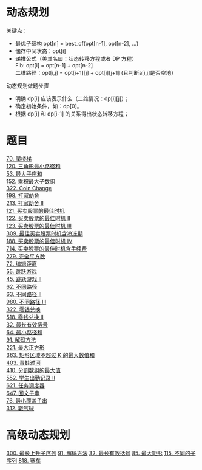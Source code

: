 # 动态规划
关键点：  
* 最优子结构 opt[n] = best_of(opt[n-1], opt[n-2], …)  
* 储存中间状态：opt[i]  
* 递推公式（美其名曰：状态转移方程或者 DP 方程）   
Fib: opt[i] = opt[n-1] + opt[n-2]   
二维路径：opt[i,j] = opt[i+1][j] + opt[i][j+1] (且判断a[i,j]是否空地）

动态规划做题步骤  
* 明确 dp[i] 应该表示什么（二维情况：dp[i][j]）； 
* 确定初始条件，如：dp[0]。   
* 根据 dp[i] 和 dp[i-1] 的关系得出状态转移方程；  


# 题目
[70. 爬楼梯](https://leetcode-cn.com/problems/climbing-stairs/)  
[120. 三角形最小路径和](https://leetcode-cn.com/problems/triangle/)  
[53. 最大子序和](https://leetcode-cn.com/problems/maximum-subarray/)  
[152. 乘积最大子数组](https://leetcode-cn.com/problems/maximum-product-subarray/description/)  
[322. Coin Change](https://leetcode.com/problems/coin-change/description/)  
[198. 打家劫舍](https://leetcode-cn.com/problems/house-robber/)  
[213. 打家劫舍 II](https://leetcode-cn.com/problems/house-robber-ii/description/)  
[121. 买卖股票的最佳时机](https://leetcode-cn.com/problems/best-time-to-buy-and-sell-stock/#/description)  
[122. 买卖股票的最佳时机 II](https://leetcode-cn.com/problems/best-time-to-buy-and-sell-stock-ii/)  
[123. 买卖股票的最佳时机 III](https://leetcode-cn.com/problems/best-time-to-buy-and-sell-stock-iii/)  
[309. 最佳买卖股票时机含冷冻期](https://leetcode-cn.com/problems/best-time-to-buy-and-sell-stock-with-cooldown/)  
[188. 买卖股票的最佳时机 IV](https://leetcode-cn.com/problems/best-time-to-buy-and-sell-stock-iv/)  
[714. 买卖股票的最佳时机含手续费](https://leetcode-cn.com/problems/best-time-to-buy-and-sell-stock-with-transaction-fee/)  
[279. 完全平方数](https://leetcode-cn.com/problems/perfect-squares/)  
[72. 编辑距离](https://leetcode-cn.com/problems/edit-distance/)  
[55. 跳跃游戏](https://leetcode-cn.com/problems/jump-game/)  
[45. 跳跃游戏 II](https://leetcode-cn.com/problems/jump-game-ii/)  
[62. 不同路径](https://leetcode-cn.com/problems/unique-paths/)  
[63. 不同路径 II](https://leetcode-cn.com/problems/unique-paths-ii/)  
[980. 不同路径 III](https://leetcode-cn.com/problems/unique-paths-iii/)  
[322. 零钱兑换](https://leetcode-cn.com/problems/coin-change/)    
[518. 零钱兑换 II](https://leetcode-cn.com/problems/coin-change-2/)  
[32. 最长有效括号](https://leetcode-cn.com/problems/longest-valid-parentheses/)   
[64. 最小路径和](https://leetcode-cn.com/problems/minimum-path-sum/)  
[91. 解码方法](https://leetcode-cn.com/problems/decode-ways/)  
[221. 最大正方形](https://leetcode-cn.com/problems/maximal-square/)  
[363. 矩形区域不超过 K 的最大数值和](https://leetcode-cn.com/problems/max-sum-of-rectangle-no-larger-than-k/)  
[403. 青蛙过河](https://leetcode-cn.com/problems/frog-jump/)  
[410. 分割数组的最大值](https://leetcode-cn.com/problems/split-array-largest-sum/)  
[552. 学生出勤记录 II](https://leetcode-cn.com/problems/student-attendance-record-ii/)  
[621. 任务调度器](https://leetcode-cn.com/problems/task-scheduler/)  
[647. 回文子串](https://leetcode-cn.com/problems/palindromic-substrings/)  
[76. 最小覆盖子串](https://leetcode-cn.com/problems/minimum-window-substring/)  
[312. 戳气球](https://leetcode-cn.com/problems/burst-balloons/)  

# 高级动态规划
[300. 最长上升子序列](https://leetcode-cn.com/problems/longest-increasing-subsequence/)
[91. 解码方法](https://leetcode-cn.com/problems/decode-ways/)
[32. 最长有效括号](https://leetcode-cn.com/problems/longest-valid-parentheses/)
[85. 最大矩形](https://leetcode-cn.com/problems/maximal-rectangle/)
[115. 不同的子序列](https://leetcode-cn.com/problems/distinct-subsequences/)
[818. 赛车](https://leetcode-cn.com/problems/race-car/)

